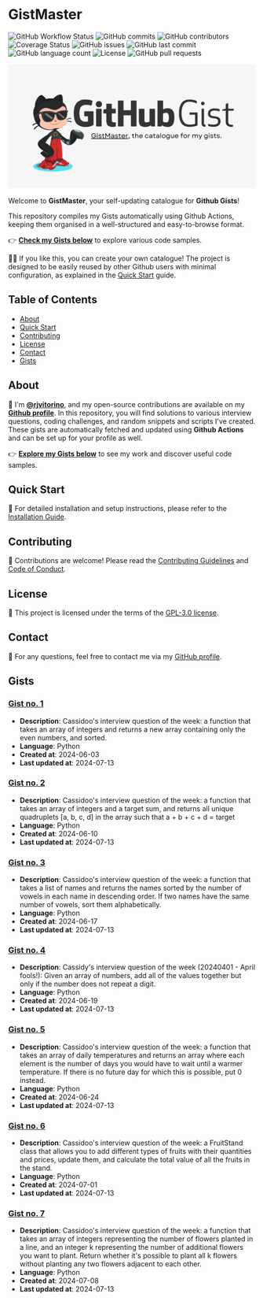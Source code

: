 
# GistMaster

![GitHub Workflow Status](https://img.shields.io/github/actions/workflow/status/rjvitorino/gists-catalogue/update_gists.yml?branch=main)
![GitHub commits](https://img.shields.io/github/commit-activity/m/rjvitorino/gists-catalogue)
![GitHub contributors](https://img.shields.io/github/contributors/rjvitorino/gists-catalogue)
![Coverage Status](https://coveralls.io/repos/github/rjvitorino/gists-catalogue/badge.svg?branch=main)
![GitHub issues](https://img.shields.io/github/issues/rjvitorino/gists-catalogue)
![GitHub last commit](https://img.shields.io/github/last-commit/rjvitorino/gists-catalogue)
![GitHub language count](https://img.shields.io/github/languages/count/rjvitorino/gists-catalogue)
![License](https://img.shields.io/github/license/rjvitorino/gists-catalogue)
![GitHub pull requests](https://img.shields.io/github/issues-pr/rjvitorino/gists-catalogue)

![GistMaster, a catalogue for your gists](docs/gistmaster.png)

Welcome to **GistMaster**, your self-updating catalogue for **Github Gists**!

This repository compiles my Gists automatically using Github Actions, keeping them organised in a well-structured and easy-to-browse format.

👉 **[Check my Gists below](#gists)** to explore various code samples.

🧑‍💻 If you like this, you can create your own catalogue! The project is designed to be easily reused by other Github users with minimal configuration, as explained in the [Quick Start](#quick-start) guide.


## Table of Contents

- [About](#about)
- [Quick Start](#quick-start)
- [Contributing](#contributing)
- [License](#license)
- [Contact](#contact)
- [Gists](#gists)

## About

👋 I'm **[@rjvitorino](https://github.com/rjvitorino)**, and my open-source contributions are available on my **[Github profile](https://github.com/rjvitorino)**.
In this repository, you will find solutions to various interview questions, coding challenges, and random snippets and scripts I've created.
These gists are automatically fetched and updated using **Github Actions** and can be set up for your profile as well. 

👉 **[Explore my Gists below](#gists)** to see my work and discover useful code samples.

## Quick Start

🚀 For detailed installation and setup instructions, please refer to the [Installation Guide](docs/SETUP.md).

## Contributing

🤝 Contributions are welcome! Please read the [Contributing Guidelines](docs/CONTRIBUTING.md) and [Code of Conduct](docs/CODE_OF_CONDUCT.md).

## License

📜 This project is licensed under the terms of the [GPL-3.0 license](LICENSE).

## Contact

📧 For any questions, feel free to contact me via my [GitHub profile](https://github.com/rjvitorino).

## Gists

### [Gist no. 1](gists/20240603-only_evens-gist/index.md)

* **Description**: Cassidoo's interview question of the week: a function that takes an array of integers and returns a new array containing only the even numbers, and sorted.
* **Language**: Python
* **Created at**: 2024-06-03
* **Last updated at**: 2024-07-13

### [Gist no. 2](gists/20240610-four_sum-gist/index.md)

* **Description**: Cassidoo's interview question of the week: a function that takes an array of integers and a target sum, and returns all unique quadruplets [a, b, c, d] in the array such that a + b + c + d = target
* **Language**: Python
* **Created at**: 2024-06-10
* **Last updated at**: 2024-07-13

### [Gist no. 3](gists/20240617-sort_vowels-gist/index.md)

* **Description**: Cassidoo's interview question of the week: a function that takes a list of names and returns the names sorted by the number of vowels in each name in descending order. If two names have the same number of vowels, sort them alphabetically.
* **Language**: Python
* **Created at**: 2024-06-17
* **Last updated at**: 2024-07-13

### [Gist no. 4](gists/20240619-unique_sum-gist/index.md)

* **Description**: Cassidy's interview question of the week (20240401 - April fools!): Given an array of numbers, add all of the values together but only if the number does not repeat a digit.
* **Language**: Python
* **Created at**: 2024-06-19
* **Last updated at**: 2024-07-13

### [Gist no. 5](gists/20240624-daily_temperatures-gist/index.md)

* **Description**: Cassidoo's interview question of the week: a function that takes an array of daily temperatures and returns an array where each element is the number of days you would have to wait until a warmer temperature. If there is no future day for which this is possible, put 0 instead.
* **Language**: Python
* **Created at**: 2024-06-24
* **Last updated at**: 2024-07-13

### [Gist no. 6](gists/20240701-fruit_stand-gist/index.md)

* **Description**: Cassidoo's interview question of the week: a FruitStand class that allows you to add different types of fruits with their quantities and prices, update them, and calculate the total value of all the fruits in the stand.
* **Language**: Python
* **Created at**: 2024-07-01
* **Last updated at**: 2024-07-13

### [Gist no. 7](gists/20240708-flower_planter-gist/index.md)

* **Description**: Cassidoo's interview question of the week: a function that takes an array of integers representing the number of flowers planted in a line, and an integer k representing the number of additional flowers you want to plant. Return whether it's possible to plant all k flowers without planting any two flowers adjacent to each other.
* **Language**: Python
* **Created at**: 2024-07-08
* **Last updated at**: 2024-07-13